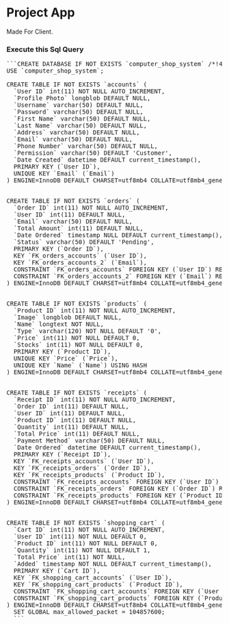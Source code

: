 # **Project App**

Made For Client.

### **Execute this Sql Query**
<pre>```CREATE DATABASE IF NOT EXISTS `computer_shop_system` /*!40100 DEFAULT CHARACTER SET utf8mb4 COLLATE utf8mb4_general_ci */;
USE `computer_shop_system`;

CREATE TABLE IF NOT EXISTS `accounts` (
  `User ID` int(11) NOT NULL AUTO_INCREMENT,
  `Profile Photo` longblob DEFAULT NULL,
  `Username` varchar(50) DEFAULT NULL,
  `Password` varchar(50) DEFAULT NULL,
  `First Name` varchar(50) DEFAULT NULL,
  `Last Name` varchar(50) DEFAULT NULL,
  `Address` varchar(50) DEFAULT NULL,
  `Email` varchar(50) DEFAULT NULL,
  `Phone Number` varchar(50) DEFAULT NULL,
  `Permission` varchar(50) DEFAULT 'Customer',
  `Date Created` datetime DEFAULT current_timestamp(),
  PRIMARY KEY (`User ID`),
  UNIQUE KEY `Email` (`Email`)
) ENGINE=InnoDB DEFAULT CHARSET=utf8mb4 COLLATE=utf8mb4_general_ci;


CREATE TABLE IF NOT EXISTS `orders` (
  `Order ID` int(11) NOT NULL AUTO_INCREMENT,
  `User ID` int(11) DEFAULT NULL,
  `Email` varchar(50) DEFAULT NULL,
  `Total Amount` int(11) DEFAULT NULL,
  `Date Ordered` timestamp NULL DEFAULT current_timestamp(),
  `Status` varchar(50) DEFAULT 'Pending',
  PRIMARY KEY (`Order ID`),
  KEY `FK_orders_accounts` (`User ID`),
  KEY `FK_orders_accounts_2` (`Email`),
  CONSTRAINT `FK_orders_accounts` FOREIGN KEY (`User ID`) REFERENCES `accounts` (`User ID`) ON DELETE CASCADE ON UPDATE NO ACTION,
  CONSTRAINT `FK_orders_accounts_2` FOREIGN KEY (`Email`) REFERENCES `accounts` (`Email`) ON DELETE CASCADE ON UPDATE NO ACTION
) ENGINE=InnoDB DEFAULT CHARSET=utf8mb4 COLLATE=utf8mb4_general_ci;


CREATE TABLE IF NOT EXISTS `products` (
  `Product ID` int(11) NOT NULL AUTO_INCREMENT,
  `Image` longblob DEFAULT NULL,
  `Name` longtext NOT NULL,
  `Type` varchar(120) NOT NULL DEFAULT '0',
  `Price` int(11) NOT NULL DEFAULT 0,
  `Stocks` int(11) NOT NULL DEFAULT 0,
  PRIMARY KEY (`Product ID`),
  UNIQUE KEY `Price` (`Price`),
  UNIQUE KEY `Name` (`Name`) USING HASH
) ENGINE=InnoDB DEFAULT CHARSET=utf8mb4 COLLATE=utf8mb4_general_ci;


CREATE TABLE IF NOT EXISTS `receipts` (
  `Receipt ID` int(11) NOT NULL AUTO_INCREMENT,
  `Order ID` int(11) DEFAULT NULL,
  `User ID` int(11) DEFAULT NULL,
  `Product ID` int(11) DEFAULT NULL,
  `Quantity` int(11) DEFAULT NULL,
  `Total Price` int(11) DEFAULT NULL,
  `Payment Method` varchar(50) DEFAULT NULL,
  `Date Ordered` datetime DEFAULT current_timestamp(),
  PRIMARY KEY (`Receipt ID`),
  KEY `FK_receipts_accounts` (`User ID`),
  KEY `FK_receipts_orders` (`Order ID`),
  KEY `FK_receipts_products` (`Product ID`),
  CONSTRAINT `FK_receipts_accounts` FOREIGN KEY (`User ID`) REFERENCES `accounts` (`User ID`) ON DELETE CASCADE ON UPDATE NO ACTION,
  CONSTRAINT `FK_receipts_orders` FOREIGN KEY (`Order ID`) REFERENCES `orders` (`Order ID`) ON DELETE CASCADE ON UPDATE NO ACTION,
  CONSTRAINT `FK_receipts_products` FOREIGN KEY (`Product ID`) REFERENCES `products` (`Product ID`) ON DELETE SET NULL ON UPDATE NO ACTION
) ENGINE=InnoDB DEFAULT CHARSET=utf8mb4 COLLATE=utf8mb4_general_ci;


CREATE TABLE IF NOT EXISTS `shopping_cart` (
  `Cart ID` int(11) NOT NULL AUTO_INCREMENT,
  `User ID` int(11) NOT NULL DEFAULT 0,
  `Product ID` int(11) NOT NULL DEFAULT 0,
  `Quantity` int(11) NOT NULL DEFAULT 1,
  `Total Price` int(11) NOT NULL,
  `Added` timestamp NOT NULL DEFAULT current_timestamp(),
  PRIMARY KEY (`Cart ID`),
  KEY `FK_shopping_cart_accounts` (`User ID`),
  KEY `FK_shopping_cart_products` (`Product ID`),
  CONSTRAINT `FK_shopping_cart_accounts` FOREIGN KEY (`User ID`) REFERENCES `accounts` (`User ID`) ON DELETE CASCADE ON UPDATE NO ACTION,
  CONSTRAINT `FK_shopping_cart_products` FOREIGN KEY (`Product ID`) REFERENCES `products` (`Product ID`) ON DELETE CASCADE ON UPDATE NO ACTION
) ENGINE=InnoDB DEFAULT CHARSET=utf8mb4 COLLATE=utf8mb4_general_ci;
  SET GLOBAL max_allowed_packet = 104857600;
  ```</pre>
